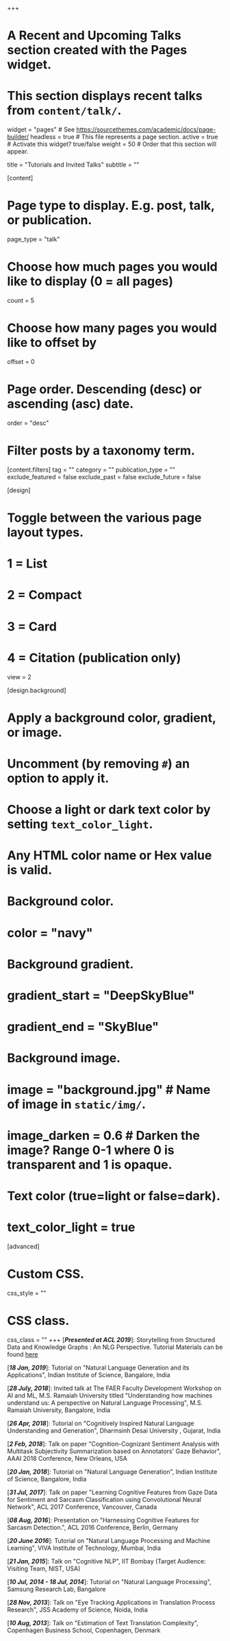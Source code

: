 +++
# A Recent and Upcoming Talks section created with the Pages widget.
# This section displays recent talks from `content/talk/`.

widget = "pages"  # See https://sourcethemes.com/academic/docs/page-builder/
headless = true  # This file represents a page section.
active = true  # Activate this widget? true/false
weight = 50  # Order that this section will appear.

title = "Tutorials and Invited Talks"
subtitle = ""

[content]
  # Page type to display. E.g. post, talk, or publication.
  page_type = "talk"
  
  # Choose how much pages you would like to display (0 = all pages)
  count = 5
  
  # Choose how many pages you would like to offset by
  offset = 0

  # Page order. Descending (desc) or ascending (asc) date.
  order = "desc"

  # Filter posts by a taxonomy term.
  [content.filters]
    tag = ""
    category = ""
    publication_type = ""
    exclude_featured = false
    exclude_past = false
    exclude_future = false
    
[design]
  # Toggle between the various page layout types.
  #   1 = List
  #   2 = Compact
  #   3 = Card
  #   4 = Citation (publication only)
  view = 2
  
[design.background]
  # Apply a background color, gradient, or image.
  #   Uncomment (by removing `#`) an option to apply it.
  #   Choose a light or dark text color by setting `text_color_light`.
  #   Any HTML color name or Hex value is valid.

  # Background color.
  # color = "navy"
  
  # Background gradient.
  # gradient_start = "DeepSkyBlue"
  # gradient_end = "SkyBlue"
  
  # Background image.
  # image = "background.jpg"  # Name of image in `static/img/`.
  # image_darken = 0.6  # Darken the image? Range 0-1 where 0 is transparent and 1 is opaque.

  # Text color (true=light or false=dark).
  # text_color_light = true  
  
[advanced]
 # Custom CSS. 
 css_style = ""
 
 # CSS class.
 css_class = ""
+++
[***Presented at ACL 2019***]: Storytelling from Structured Data and Knowledge Graphs : An NLG Perspective. Tutorial Materials can be found [here](https://sites.google.com/view/acl-19-nlg) 

[***18 Jan, 2019***]: Tutorial on "Natural Language Generation and its Applications", Indian Institute of Science, Bangalore, India

[***28 July, 2018***]: Invited talk at The FAER Faculty Development Workshop on AI and ML, M.S. Ramaiah University titled "Understanding how machines understand us: A perspective on Natural Language Processing", M.S. Ramaiah University, Bangalore, India

[***26 Apr, 2018***]: Tutorial on "Cognitively Inspired Natural Language Understanding and Generation",  Dharmsinh Desai University , Gujarat, India

[***2 Feb, 2018***]: Talk on paper "Cognition-Cognizant Sentiment Analysis with Multitask Subjectivity Summarization based on Annotators' Gaze Behavior", AAAI 2018 Conference, New Orleans, USA

[***20 Jan, 2018***]: Tutorial on "Natural Language Generation", Indian Institute of Science, Bangalore, India

[***31 Jul, 2017***]: Talk on paper "Learning Cognitive Features from Gaze Data for Sentiment and Sarcasm Classification using Convolutional Neural Network", ACL 2017  Conference, Vancouver, Canada

[***08 Aug, 2016***]: Presentation on "Harnessing Cognitive Features for Sarcasm Detection.", ACL 2016 Conference, Berlin, Germany

[***20 June 2016***]: Tutorial on "Natural Language Processing and Machine Learning", VIVA Institute of Technology, Mumbai, India

[***21 Jan, 2015***]: Talk on "Cognitive NLP", IIT Bombay (Target Audience: Visiting Team, NIST, USA)

[***10 Jul, 2014 - 18 Jul, 2014***]: Tutorial on "Natural Language Processing", Samsung Research Lab, Bangalore 

[***28 Nov, 2013***]: Talk on "Eye Tracking Applications in Translation Process Research", JSS Academy of Science, Noida, India

[***10 Aug, 2013***]: Talk on "Estimation of Text Translation Complexity", Copenhagen Business School, Copenhagen, Denmark
